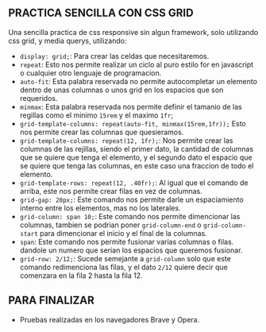 ## PRACTICA SENCILLA CON CSS GRID
Una sencilla practica de css responsive sin algun framework, solo utilizando css grid, y media querys, utilizando:
* `display: grid;`: Para crear las celdas que necesitaremos.
* `repeat`: Esto nos permite realizar un ciclo al puro estilo for en javascript o cualquier otro lenguaje de programacion.
* `auto-fit`: Esta palabra reservada no permite autocompletar un elemento dentro de unas columnas o unos grid en los espacios que son requeridos.
* `minmax`: Esta palabra reservada nos permite definir el tamanio de las regillas como el minimo `15rem` y el maximo `1fr`;
* `grid-template-columns: repeat(auto-fit, minmax(15rem,1fr));` Esto nos permite crear las columnas que quesieramos.
* `grid-template-columns: repeat(12, 1fr);`: Nos permite crear las columnas de las rejillas, siendo el primer dato, la cantidad de columnas que se quiere que tenga el elemento, y el segundo dato el espacio que se quiere que tenga las columnas, en este caso una fraccion de todo el elemento.
* `grid-template-rows: repeat(12, .40fr);`: Al igual que el comando de arriba, este nos permite crear filas en vez de columnas.
* `grid-gap: 20px;`: Este comando nos permite darle un espaciamiento interno entre los elementos, mas no los laterales.
* `grid-column: span 10;`: Este comando nos permite dimencionar las columnas, tambien se podrian poner `grid-column-end` o `grid-column-start` para dimencionar el inicio y el final de la columnas.
* `span`: Este comando nos permite fusionar varias columnas o filas. dandole un numero que serian los espacios que queremos fusionar.  
* `grid-row: 2/12;`: Sucede semejante a `grid-column` solo que este comando redimenciona las filas, y el dato `2/12` quiere decir que comenzara en la fila 2 hasta la fila 12.


## PARA FINALIZAR
- Pruebas realizadas en los navegadores Brave y Opera.
